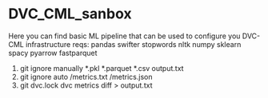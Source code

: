 # DVC_CML_sanbox
Here you can find basic ML pipeline that can be used to configure you DVC-CML infrastructure
reqs:
pandas swifter stopwords nltk numpy sklearn spacy pyarrow fastparquet

1) git ignore manually 
*.pkl
*.parquet
*.csv
output.txt
2) git ignore auto 
/metrics.txt
/metrics.json
3) git dvc.lock
dvc metrics diff > output.txt